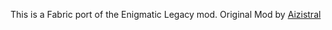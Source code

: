 This is a Fabric port of the Enigmatic Legacy mod.
Original Mod by [Aizistral](https://aizistral.com)
